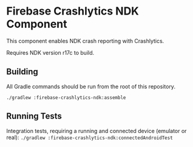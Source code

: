 # Firebase Crashlytics NDK Component

This component enables NDK crash reporting with Crashlytics.

Requires NDK version r17c to build.

## Building

All Gradle commands should be run from the root of this repository.

`./gradlew :firebase-crashlytics-ndk:assemble`

## Running Tests

Integration tests, requiring a running and connected device (emulator or real):
`./gradlew :firebase-crashlytics-ndk:connectedAndroidTest`